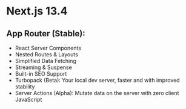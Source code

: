 <h1>Next.js 13.4</h1>

## App Router (Stable):

- React Server Components
- Nested Routes & Layouts
- Simplified Data Fetching
- Streaming & Suspense
- Built-in SEO Support
- Turbopack (Beta): Your local dev server, faster and with improved stability
- Server Actions (Alpha): Mutate data on the server with zero client JavaScript
